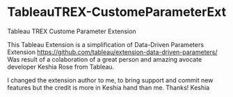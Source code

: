 # TableauTREX-CustomeParameterExt
Tableau TREX Custome Parameter Extension

This Tableau Extension is a simplification of Data-Driven Parameters Extension https://github.com/tableau/extension-data-driven-parameters/
Was result of a colaboration of a great person and amazing avocate developer Keshia Rose from Tableau.

I changed the extension author to me, to bring support and commit new features but the credit is more in Keshia hand than me. Thanks! Keshia
